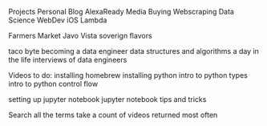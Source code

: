 Projects
Personal Blog
AlexaReady
Media Buying
Webscraping
Data Science
WebDev
iOS
Lambda

Farmers Market
Javo Vista
soverign flavors

taco byte
becoming a data engineer
data structures and algorithms
a day in the life
interviews of data engineers

Videos to do:
installing homebrew
installing python
intro to python types
intro to python control flow

setting up jupyter notebook
jupyter notebook tips and tricks

Search all the terms take a count of videos returned most often
